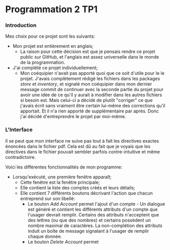 # Programmation 2 TP1

### Introduction

Mes choix pour ce projet sont les suivants:
- Mon projet est entièrement en anglais;
    - La raison pour cette décision est que je pensais rendre ce projet public
    sur GitHub, et l'anglais est assez universelle dans le monde de la
    programmation.
- J'ai complété ce projet individuellement;
    - Mon coéquipier n'avait pas apporté quoi que ce soit d'utile pour le
    le projet. J'avais complètement rédigé les fichiers dans les packages
    *store* et *inventory*, et signalé mon coéquipier dans mon dernier message
    commit de continuer avec la seconde partie du projet pour avoir une idée
    de ce qu'il y aurait à modifier dans les autres fichiers si besoin est.
    Mais celui-ci a décidé de plutôt "corriger" ce que j'avais écrit sans
    vraiment être certain lui-même des corrections qu'il apportait. Et il n'a
    rien apporté de supplémentaire par après. Donc j'ai décidé d'entreprendre
    le projet par moi-même.

### L'Interface

Il se peut que mon interface ne suive pas tout à fait les directives exactes
énoncées dans le fichier pdf. Cela est dû au fait que je voyais que les
directives dans le fichier pouvait sembler parfois contre-intuitive et même
contradictoire.

Voici les différentes fonctionnalités de mon programme:
- Lorsqu'exécuté, une première fenêtre apparaît;
    - Cette fenêtre est la fenêtre principale;
    - Elle contient la liste des comptes créés et leurs détails;
    - Elle contient 7 différents boutons décrivant l'action que chacun
    entreprend sur son libellé:
        - Le bouton *Add Account* permet l'ajout d'un compte - Un dialogue
        est généré et contient les différents attributs d'un compte que
        l'usager devrait remplir. Certains des attributs n'acceptent que des
        lettres (ou que des nombres) et certains possèdent un nombre maximal
        de caractères. La non-complétion des attributs induit un boîte de
        message signalant à l'usager de remplir chaque donnée.
        - Le bouton *Delete Account* permet 